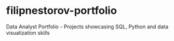 # filipnestorov-portfolio
Data Analyst Portfolio - Projects showcasing SQL, Python and data visualization skills
